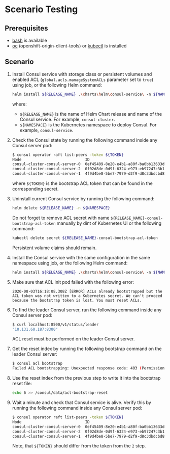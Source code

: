 # Scenario Testing

## Prerequisites

- [bash](https://en.wikipedia.org/wiki/Bash_(Unix_shell)) is available
- [oc](https://github.com/openshift/origin/releases) (openshift-origin-client-tools) or
  [kubectl](https://github.com/kubernetes/kubernetes/releases) is installed

## Scenario

1. Install Consul service with storage class or persistent volumes and enabled ACL (`global.acls.manageSystemACLs`
   parameter set to `true`) using job, or the following Helm command:

    ```sh
    helm install ${RELEASE_NAME} .\charts\helm\consul-service\ -n ${NAMESPACE}
    ```

   where:

      * `${RELEASE_NAME}` is the name of Helm Chart release and name of the Consul service.
        For example, `consul-cluster`.
      * `${NAMESPACE}` is the Kubernetes namespace to deploy Consul. For example, `consul-service`.

2. Check the Consul state by running the following command inside any Consul server pod:

    ```sh
    $ consul operator raft list-peers -token ${TOKEN}
    Node                            ID                                    Address             State     Voter  RaftProtocol
    consul-cluster-consul-server-0  0ef45409-8e20-e4b1-a80f-ba0bb13633d5  10.131.60.152:8300  leader    true   3
    consul-cluster-consul-server-2  0f02d8de-0d9f-6324-e973-eb97247c3b16  10.131.60.141:8300  follower  true   3
    consul-cluster-consul-server-1  4f9d4be8-5be7-7979-d2f9-d8c3dbdcbd8b  10.131.60.160:8300  follower  true   3
    ```

   where `${TOKEN}` is the bootstrap ACL token that can be found in the corresponding secret.

3. Uninstall current Consul service by running the following command:

    ```sh
    helm delete ${RELEASE_NAME} -n ${NAMESPACE}
    ```

   Do not forget to remove ACL secret with name `${RELEASE_NAME}-consul-bootstrap-acl-token`
   manually by dint of Kubernetes UI or the following command:

    ```sh
    kubectl delete secret ${RELEASE_NAME}-consul-bootstrap-acl-token
    ```

   Persistent volume claims should remain.

4. Install the Consul service with the same configuration in the same namespace using job, or the
   following Helm command:

    ```sh
    helm install ${RELEASE_NAME} .\charts\helm\consul-service\ -n ${NAMESPACE}
    ```

5. Make sure that ACL init pod failed with the following error:

    ```text
    2020-08-03T16:18:08.308Z [ERROR] ACLs already bootstrapped but the ACL token was not written to a Kubernetes secret. We can't proceed because the bootstrap token is lost. You must reset ACLs.
    ```

6. To find the leader Consul server, run the following command inside any Consul server pod:

    ```sh
    $ curl localhost:8500/v1/status/leader
    "10.131.60.187:8300"
    ```

   ACL reset must be performed on the leader Consul server.

7. Get the reset index by running the following bootstrap command on the leader Consul server:

    ```sh
    $ consul acl bootstrap
    Failed ACL bootstrapping: Unexpected response code: 403 (Permission denied: rpc error making call: ACL bootstrap no longer allowed (reset index: 6))
    ```

8. Use the reset index from the previous step to write it into the bootstrap reset file:

    ```sh
    echo 6 >> /consul/data/acl-bootstrap-reset
    ```

9. Wait a minute and check that Consul service is alive. Verify this by running the following
   command inside any Consul server pod:

    ```sh
    $ consul operator raft list-peers -token ${TOKEN}
    Node                            ID                                    Address             State     Voter  RaftProtocol
    consul-cluster-consul-server-0  0ef45409-8e20-e4b1-a80f-ba0bb13633d5  10.131.60.147:8300  follower  true   3
    consul-cluster-consul-server-2  0f02d8de-0d9f-6324-e973-eb97247c3b16  10.131.60.187:8300  leader    true   3
    consul-cluster-consul-server-1  4f9d4be8-5be7-7979-d2f9-d8c3dbdcbd8b  10.131.60.137:8300  follower  true   3
    ```

   Note, that `${TOKEN}` should differ from the token from the `2` step.
